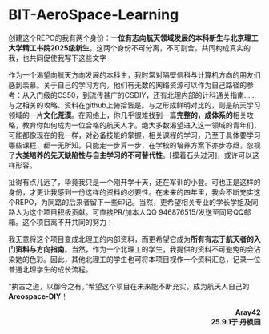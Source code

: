 # BIT-AeroSpace-Learning
  创建这个REPO的我有两个身份：**一位有志向航天领域发展的本科新生**与**北京理工大学精工书院2025级新生**。这两个身份不可分离，不可割舍，共同构成真实的我，也共同促使我写下这些文字 
 
  作为一个渴望向航天方向发展的本科生，我时常对隔壁信科与计算机方向的朋友们感到羡慕。关于自己的学习方向，他们有无数的网络资源可以作为自己路径的参考：从入门级的CS50，到流传甚广的CSDIY，还有北理内部的计科通关指南……与之相关的攻略、资料在github上俯拾皆是。与之形成鲜明对比的，则是航天学习领域的一片**文化荒漠**。在网络上，你几乎很难找到一篇**完整的，成体系的**相关攻略，教育你如何成为一位合格的航天人才。绝大多数渴望进入这一领域的青年们，可能都像现在的我一样，对必备技能的掌握，相关课程的学习，乃至于具体要学习哪些课程，都一无所知。只能走一步算一步，在学校的培养方案下亦步亦趋，忽视了**大类培养的先天缺陷性与自主学习的不可替代性**。⌈摸着石头过河⌋，或许可以这样形容。
 
  扯得有点儿远了，毕竟我只是一个刚开学十天，还在军训的小登。可也正是这样的身份，才更让我感到一份这样的资料的必要性。在未来的四年里，我会不断充实这个REPO，为同路的后来者留下一些印记。当然，更希望相关专业的学长学姐及同路人为这个项目积极贡献。可直接PR/加本人QQ 946876515/发送至同号QQ邮箱。这个项目离不开共同的努力！
 
  我无意将这个项目变成北理工的内部资料，而更希望它成为**所有有志于航天者的入门资料与方向指南**。当然，作为一个北理工的学生，我提供的资料不可避免的会沾染她的色彩。因此，其他北理工的学生也可将本项目视作一个资料汇总，记录一位普通北理学生的成长流程。
 
  “执古之道，以御今之有。”希望这个项目在未来能不断充实，成为航天人自己的**Areospace-DIY**！ 
                                                                                                                                                                                                                                             
 <div align="right">

**Aray42**
<br>
**25.9.1于 丹枫园**

</div>
                                                                                                                                                                                                            

                                                                                                                                                                                                      
 
 
 

